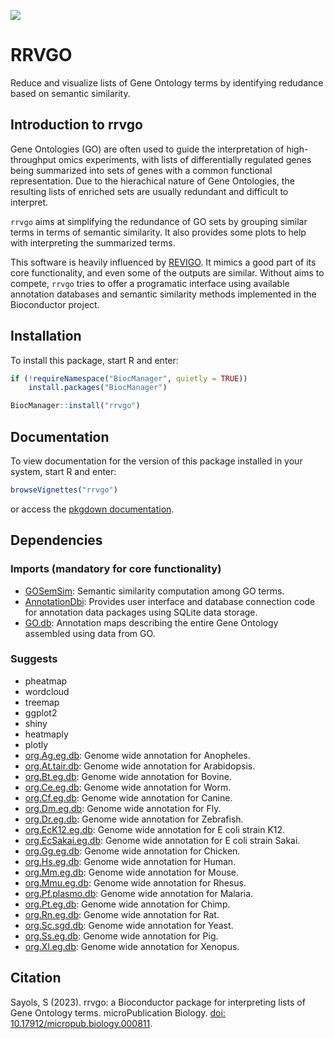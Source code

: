 [![](https://img.shields.io/badge/Altmetric-11-blue.svg)](https://www.altmetric.com/details/146058947)

# RRVGO

Reduce and visualize lists of Gene Ontology terms by identifying redudance based on semantic similarity.

## Introduction to rrvgo

Gene Ontologies (GO) are often used to guide the interpretation of high-throughput
omics experiments, with lists of differentially regulated genes being summarized
into sets of genes with a common functional representation. Due to the hierachical
nature of Gene Ontologies, the resulting lists of enriched sets are usually
redundant and difficult to interpret.

`rrvgo` aims at simplifying the redundance of GO sets by grouping similar terms
in terms of semantic similarity. It also provides some plots to help with
interpreting the summarized terms.

This software is heavily influenced by [REVIGO](http://revigo.irb.hr/). It mimics
a good part of its core functionality, and even some of the outputs are similar.
Without aims to compete, `rrvgo` tries to offer a programatic interface using
available annotation databases and semantic similarity methods implemented in the
Bioconductor project.

## Installation

To install this package, start R and enter:

```r
if (!requireNamespace("BiocManager", quietly = TRUE))
    install.packages("BiocManager")

BiocManager::install("rrvgo")
```

## Documentation

To view documentation for the version of this package installed in your system, start R and enter:

```r
browseVignettes("rrvgo")
```

or access the [pkgdown documentation](https://ssayols.github.io/rrvgo/index.html).

## Dependencies

### Imports (mandatory for core functionality)

* [GOSemSim](http://bioconductor.org/packages/GOSemSim/): Semantic similarity computation among GO terms.
* [AnnotationDbi](http://bioconductor.org/packages/AnnotationDbi/): Provides user interface and database connection code for annotation data packages using SQLite data storage.
* [GO.db](http://bioconductor.org/packages/GO.db/): Annotation maps describing the entire Gene Ontology assembled using data from GO.

### Suggests

* pheatmap
* wordcloud
* treemap
* ggplot2
* shiny
* heatmaply
* plotly
* [org.Ag.eg.db](http://bioconductor.org/packages/org.Ag.eg.db/): Genome wide annotation for Anopheles.
* [org.At.tair.db](http://bioconductor.org/packages/org.At.tair.db/): Genome wide annotation for Arabidopsis.
* [org.Bt.eg.db](http://bioconductor.org/packages/org.Bt.eg.db/): Genome wide annotation for Bovine.
* [org.Ce.eg.db](http://bioconductor.org/packages/org.Ce.eg.db/): Genome wide annotation for Worm.
* [org.Cf.eg.db](http://bioconductor.org/packages/org.Cf.eg.db/): Genome wide annotation for Canine.
* [org.Dm.eg.db](http://bioconductor.org/packages/org.Dm.eg.db/): Genome wide annotation for Fly.
* [org.Dr.eg.db](http://bioconductor.org/packages/org.Dr.eg.db/): Genome wide annotation for Zebrafish.
* [org.EcK12.eg.db](http://bioconductor.org/packages/org.EcK12.eg.db/): Genome wide annotation for E coli strain K12.
* [org.EcSakai.eg.db](http://bioconductor.org/packages/org.EcSakai.eg.db/): Genome wide annotation for E coli strain Sakai.
* [org.Gg.eg.db](http://bioconductor.org/packages/org.Gg.eg.db/): Genome wide annotation for Chicken.
* [org.Hs.eg.db](http://bioconductor.org/packages/org.Hs.eg.db/): Genome wide annotation for Human.
* [org.Mm.eg.db](http://bioconductor.org/packages/org.Mm.eg.db/): Genome wide annotation for Mouse.
* [org.Mmu.eg.db](http://bioconductor.org/packages/org.Mmu.eg.db/): Genome wide annotation for Rhesus.
* [org.Pf.plasmo.db](http://bioconductor.org/packages/org.Pf.plasmo.db/): Genome wide annotation for Malaria.
* [org.Pt.eg.db](http://bioconductor.org/packages/org.Pt.eg.db/): Genome wide annotation for Chimp.
* [org.Rn.eg.db](http://bioconductor.org/packages/org.Rn.eg.db/): Genome wide annotation for Rat.
* [org.Sc.sgd.db](http://bioconductor.org/packages/org.Sc.sgd.db/): Genome wide annotation for Yeast.
* [org.Ss.eg.db](http://bioconductor.org/packages/org.Ss.eg.db/): Genome wide annotation for Pig.
* [org.Xl.eg.db](http://bioconductor.org/packages/org.Xl.eg.db/): Genome wide annotation for Xenopus.

## Citation

Sayols, S (2023). rrvgo: a Bioconductor package for interpreting lists of Gene Ontology terms. microPublication Biology. [doi: 10.17912/micropub.biology.000811](http://dx.doi.org/10.17912/micropub.biology.000811).

